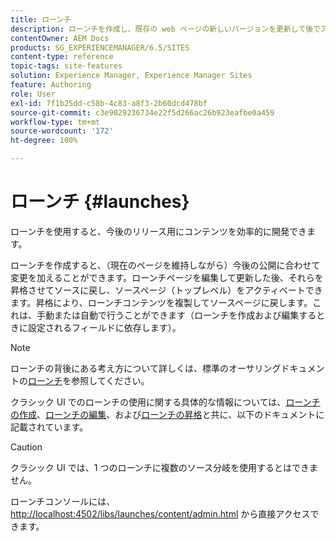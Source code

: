 ```yaml
---
title: ローンチ
description: ローンチを作成し、既存の web ページの新しいバージョンを更新して後でアクティブ化できるようにします。ローンチの作成時には、タイトルとソースページを指定します。
contentOwner: AEM Docs
products: SG_EXPERIENCEMANAGER/6.5/SITES
content-type: reference
topic-tags: site-features
solution: Experience Manager, Experience Manager Sites
feature: Authoring
role: User
exl-id: 7f1b25dd-c58b-4c83-a8f3-2b60dcd478bf
source-git-commit: c3e9029236734e22f5d266ac26b923eafbe0a459
workflow-type: tm+mt
source-wordcount: '172'
ht-degree: 100%

---
```


# ローンチ {#launches}

ローンチを使用すると、今後のリリース用にコンテンツを効率的に開発できます。

ローンチを作成すると、（現在のページを維持しながら）今後の公開に合わせて変更を加えることができます。ローンチページを編集して更新した後、それらを昇格させてソースに戻し、ソースページ（トップレベル）をアクティベートできます。昇格により、ローンチコンテンツを複製してソースページに戻します。これは、手動または自動で行うことができます（ローンチを作成および編集するときに設定されるフィールドに依存します）。

>[!NOTE]
>
>ローンチの背後にある考え方について詳しくは、標準のオーサリングドキュメントの[ローンチ](/help/sites-authoring/launches.md)を参照してください。
>
>クラシック UI でのローンチの使用に関する具体的な情報については、[ローンチの作成](/help/sites-classic-ui-authoring/classic-launches-creating.md)、[ローンチの編集](/help/sites-classic-ui-authoring/classic-launches-editing.md)、および[ローンチの昇格](/help/sites-classic-ui-authoring/classic-launches-promoting.md)と共に、以下のドキュメントに記載されています。

>[!CAUTION]
>
>クラシック UI では、1 つのローンチに複数のソース分岐を使用するとはできません。

ローンチコンソールには、[http://localhost:4502/libs/launches/content/admin.html](http://localhost:4502/libs/launches/content/admin.html) から直接アクセスできます。
